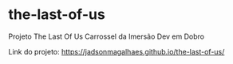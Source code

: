 # the-last-of-us
 Projeto The Last Of Us Carrossel da Imersão Dev em Dobro

 Link do projeto: https://jadsonmagalhaes.github.io/the-last-of-us/
